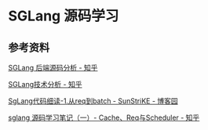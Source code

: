 # SGLang 源码学习



## 参考资料

[SGLang 后端源码分析 - 知乎](https://zhuanlan.zhihu.com/p/680011499)

[SGLang技术分析 - 知乎](https://zhuanlan.zhihu.com/p/711167552)

[SgLang代码细读-1.从req到batch - SunStriKE - 博客园](https://www.cnblogs.com/sunstrikes/p/18884152)



[sglang 源码学习笔记（一）- Cache、Req与Scheduler - 知乎](https://zhuanlan.zhihu.com/p/17186885141)


